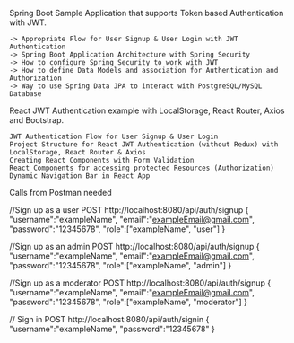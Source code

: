 Spring Boot Sample Application that supports Token based Authentication with JWT.

    -> Appropriate Flow for User Signup & User Login with JWT Authentication
    -> Spring Boot Application Architecture with Spring Security
    -> How to configure Spring Security to work with JWT
    -> How to define Data Models and association for Authentication and Authorization
    -> Way to use Spring Data JPA to interact with PostgreSQL/MySQL Database
    
React JWT Authentication example with LocalStorage, React Router, Axios and Bootstrap.

    JWT Authentication Flow for User Signup & User Login
    Project Structure for React JWT Authentication (without Redux) with LocalStorage, React Router & Axios
    Creating React Components with Form Validation
    React Components for accessing protected Resources (Authorization)
    Dynamic Navigation Bar in React App    

Calls from Postman needed
   
   //Sign up as a user
   POST http://localhost:8080/api/auth/signup
   {
    "username":"exampleName",
    "email":"exampleEmail@gmail.com",
    "password":"12345678",
    "role":["exampleName", "user"]
   }
   
   //Sign up as an admin
   POST http://localhost:8080/api/auth/signup
   {
    "username":"exampleName",
    "email":"exampleEmail@gmail.com",
    "password":"12345678",
    "role":["exampleName", "admin"]
   }   
   
   //Sign up as a moderator
   POST http://localhost:8080/api/auth/signup
   {
    "username":"exampleName",
    "email":"exampleEmail@gmail.com",
    "password":"12345678",
    "role":["exampleName", "moderator"]
   }    
   
   // Sign in
   POST http://localhost:8080/api/auth/signin
   {
    "username":"exampleName",
    "password":"12345678"
   }
